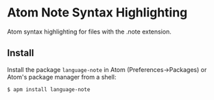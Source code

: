 # Atom Note Syntax Highlighting

Atom syntax highlighting for files with the .note extension.

## Install

Install the package `language-note` in Atom (Preferences->Packages) or Atom's package manager from a shell:

```bash
$ apm install language-note
```
